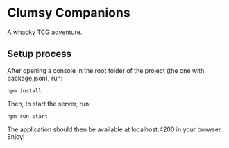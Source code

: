 # Clumsy Companions

A whacky TCG adventure.

## Setup process

After opening a console in the root folder of the project (the one with package.json), run:

`npm install`

Then, to start the server, run:

`npm run start`

The application should then be available at localhost:4200 in your browser. Enjoy!